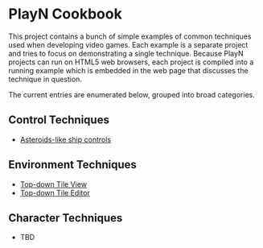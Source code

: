 # PlayN Cookbook

This project contains a bunch of simple examples of common techniques used when developing video
games. Each example is a separate project and tries to focus on demonstrating a single technique.
Because PlayN projects can run on HTML5 web browsers, each project is compiled into a running
example which is embedded in the web page that discusses the technique in question.

The current entries are enumerated below, grouped into broad categories.

## Control Techniques

  * [Asteroids-like ship controls](http://threerings.github.io/playn-cookbook/control/asteroids/)

## Environment Techniques

  * [Top-down Tile View](http://threerings.github.io/playn-cookbook/environs/toptiles/)
  * [Top-down Tile Editor](http://threerings.github.io/playn-cookbook/environs/topeditor/)

## Character Techniques

  * TBD


